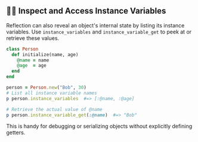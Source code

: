 ## 🕵️‍♂️ Inspect and Access Instance Variables
Reflection can also reveal an object's internal state by listing its instance variables. Use `instance_variables` and `instance_variable_get` to peek at or retrieve these values.

```ruby
class Person
  def initialize(name, age)
    @name = name
    @age  = age
  end
end

person = Person.new("Bob", 30)
# List all instance variable names
p person.instance_variables  #=> [:@name, :@age]

# Retrieve the actual value of @name
p person.instance_variable_get(:@name)  #=> "Bob"
```

This is handy for debugging or serializing objects without explicitly defining getters.